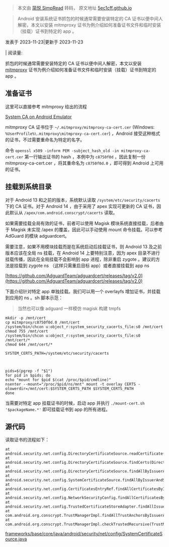 > 本文由 [简悦 SimpRead](http://ksria.com/simpread/) 转码， 原文地址 [5ec1cff.github.io](https://5ec1cff.github.io/my-blog/2023/11/23/system-certs/)

> Android 安装系统证书抓包的时候通常需要安装特定的 CA 证书以便中间人解密，本文以安装 mitmproxy 证书为例介绍如何准备证书文件和临时安装（挂载）证书到特定的 app 。

发表于 2023-11-23|更新于 2023-11-23

| 阅读量:

抓包的时候通常需要安装特定的 CA 证书以便中间人解密，本文以安装 [mitmproxy](https://mitmproxy.org/) 证书为例介绍如何准备证书文件和临时安装（挂载）证书到特定的 app 。

[](#准备证书 "准备证书")准备证书
--------------------

这里可以直接参考 mitmproxy 给出的流程

[System CA on Android Emulator](https://docs.mitmproxy.org/stable/howto-install-system-trusted-ca-android/)

mitmproxy CA 证书位于 `~/.mitmproxy/mitmproxy-ca-cert.cer` (Windows: `%UserProfile%\.mitmproxy\mitmproxy-ca-cert.cer`) ，Android 接受这种格式的证书，不过需要重命名为特定的名字。

命令 `openssl x509 -inform PEM -subject_hash_old -in mitmproxy-ca-cert.cer` 第一行输出证书的 hash ，本例中为 `c8750f0d` ，因此复制一份 mitmproxy-ca-cert.cer ，将其重命名为 `c8750f0d.0` ，即可得到 Android 上可用的证书。

[](#挂载到系统目录 "挂载到系统目录")挂载到系统目录
-----------------------------

对于 Android 13 和之前的版本，系统默认读取 `/system/etc/security/cacerts` 下的 CA 证书。对于 Android 14 ，由于采用了 apex 实现可更新的 CA 证书，因此默认从 `/apex/com.android.conscrypt/cacerts` 读取。

如果需要挂载全局有效的证书，前者可以使用 Magisk 模块系统直接挂载，后者由于 Magisk 未实现 /apex 的覆盖，因此可以手动使用 mount 命令挂载。可以参考 AdGuard 的模块 adguardcert。

需要注意，如果不用模块挂载而是在系统启动后挂载证书，则 Android 13 及之前版本应该在全局 ns 挂载，在 Android 14 上要特别注意，因为 apex 目录不进行挂载传播，因此在全局挂载不会影响到 app 进程，除非重启 zygote 。建议的方法是挂载到 zygote ns （这样只需重启目标 app）或者直接挂载到 app ns

[https://github.com/AdguardTeam/adguardcert/releases/tag/v2.0](https://github.com/AdguardTeam/adguardcert/releases/tag/v2.0)

下面介绍针对特定 app 单独挂载。我们可以用一个 overlayfs 增加证书，并挂载到应用的 ns 。sh 脚本示范：

> 当然也可以像 adguard 一样模仿 magisk 构建 tmpfs

```
mkdir -p /mnt/cert
cp mitmproxy/c8750f0d.0 /mnt/cert
/system/bin/chcon u:object_r:system_security_cacerts_file:s0 /mnt/cert
chmod 755 /mnt/cert
/system/bin/chcon u:object_r:system_security_cacerts_file:s0 /mnt/cert/*
chmod 644 /mnt/cert/*

SYSTEM_CERTS_PATH=/system/etc/security/cacerts



pids=$(pgrep -f "$1")
for pid in $pids; do
echo "mount for $pid $(cat /proc/$pid/cmdline)"
nsenter --mount="/proc/$pid/ns/mnt" mount -t overlay CERTS -olowerdir=/mnt/cert:$SYSTEM_CERTS_PATH $SYSTEM_CERTS_PATH
done
```

当需要对特定 app 挂载证书的时候，启动 app 并执行 `./mount-cert.sh '$packageName.*'` 即可挂载证书到 app 的所有进程。

[](#源代码 "源代码")源代码
-----------------

读取证书的流程如下：

```
at android.security.net.config.DirectoryCertificateSource.readCertificate(DirectoryCertificateSource.java:227)
at android.security.net.config.DirectoryCertificateSource.findCerts(DirectoryCertificateSource.java:150)
at android.security.net.config.DirectoryCertificateSource.findAllByIssuerAndSignature(DirectoryCertificateSource.java:115)
at android.security.net.config.SystemCertificateSource.findAllByIssuerAndSignature(SystemCertificateSource.java:28)
at android.security.net.config.CertificatesEntryRef.findAllCertificatesByIssuerAndSignature(CertificatesEntryRef.java:65)
at android.security.net.config.NetworkSecurityConfig.findAllCertificatesByIssuerAndSignature(NetworkSecurityConfig.java:146)
at android.security.net.config.TrustedCertificateStoreAdapter.findAllIssuers(TrustedCertificateStoreAdapter.java:46)
at com.android.org.conscrypt.TrustManagerImpl.findAllTrustAnchorsByIssuerAndSignature(TrustManagerImpl.java:942)
at com.android.org.conscrypt.TrustManagerImpl.checkTrustedRecursive(TrustManagerImpl.java:558)
```

[frameworks/base/core/java/android/security/net/config/SystemCertificateSource.java](https://cs.android.com/android/platform/superproject/main/+/main:frameworks/base/core/java/android/security/net/config/SystemCertificateSource.java;l=59;drc=9a8d2d1a3c349a14929b6a581ac0a8ed9b4b8364)